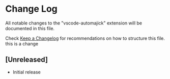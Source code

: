 # Change Log

All notable changes to the "vscode-automajick" extension will be documented in this file.

Check [Keep a Changelog](http://keepachangelog.com/) for recommendations on how to structure this file.
this is a change

## [Unreleased]

- Initial release
